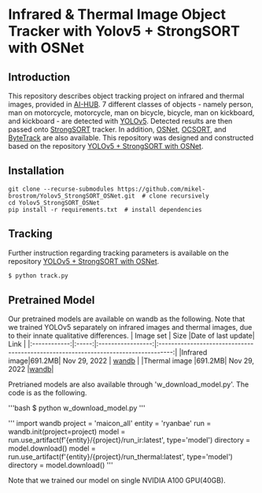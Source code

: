 # Infrared & Thermal Image Object Tracker with Yolov5 + StrongSORT with OSNet


## Introduction

This repository describes object tracking project on infrared and thermal images, provided in [AI-HUB](https://aihub.or.kr/aihubdata/data/view.do?currMenu=115&topMenu=100&aihubDataSe=realm&dataSetSn=497). 7 different classes of objects - namely person, man on motorcycle, motorcycle, man on bicycle, bicycle, man on kickboard, and kickboard - are detected with [YOLOv5](https://github.com/ultralytics/yolov5). Detected results are then passed onto [StrongSORT](https://github.com/dyhBUPT/StrongSORT)[](https://arxiv.org/abs/2202.13514) tracker. In addition, [OSNet](https://github.com/KaiyangZhou/deep-person-reid)[](https://arxiv.org/abs/1905.00953), [OCSORT](https://github.com/noahcao/OC_SORT)[](https://arxiv.org/abs/2203.14360), and [ByteTrack](https://github.com/ifzhang/ByteTrack)[](https://arxiv.org/abs/2110.06864) are also available. This repository was designed and constructed based on the repository [YOLOv5 + StrongSORT with OSNet](https://github.com/mikel-brostrom/Yolov5_StrongSORT_OSNet).


## Installation

```
git clone --recurse-submodules https://github.com/mikel-brostrom/Yolov5_StrongSORT_OSNet.git  # clone recursively
cd Yolov5_StrongSORT_OSNet
pip install -r requirements.txt  # install dependencies
```

## Tracking

Further instruction regarding tracking parameters is available on the repository [YOLOv5 + StrongSORT with OSNet](https://github.com/mikel-brostrom/Yolov5_StrongSORT_OSNet).
```bash
$ python track.py
```

## Pretrained Model

Our pretrained models are available on wandb as the following. Note that we trained YOLOv5 separately on infrared images and thermal images, due to their innate qualitative differences.
|  Image set   | Size  |Date of last update|                                          Link                                      |
|:------------:|:-----:|:-----------------:|:----------------------------------------------------------------------------------:|
|Infrared image|691.2MB|   Nov 29, 2022    |  [wandb](https://wandb.ai/ryanbae/maicon_all/artifacts/model/run_ir/v0/overview)   |
|Thermal image |691.2MB|   Nov 29, 2022    |[wandb](https://wandb.ai/ryanbae/maicon_all/artifacts/model/run_thermal/v0/overview)|

Pretrianed models are also available through 'w_download_model.py'. The code is as the following.

'''bash
$ python w_download_model.py
'''

'''
import wandb
project = 'maicon_all'
entity = 'ryanbae'
run = wandb.init(project=project)
model = run.use_artifact(f'{entity}/{project}/run_ir:latest', type='model')
directory = model.download()
model = run.use_artifact(f'{entity}/{project}/run_thermal:latest', type='model')
directory = model.download()
'''

Note that we trained our model on single NVIDIA A100 GPU(40GB).